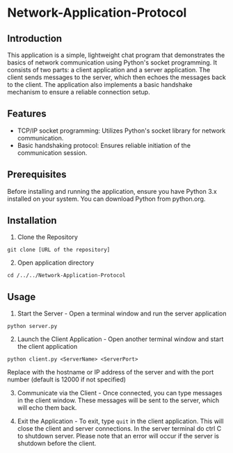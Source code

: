 # Network-Application-Protocol

## Introduction

This application is a simple, lightweight chat program that demonstrates the basics of network communication using Python's socket programming. It consists of two parts: a client application and a server application. The client sends messages to the server, which then echoes the messages back to the client. The application also implements a basic handshake mechanism to ensure a reliable connection setup.

## Features

* TCP/IP socket programming: Utilizes Python's socket library for network communication.
* Basic handshaking protocol: Ensures reliable initiation of the communication session.

## Prerequisites

Before installing and running the application, ensure you have Python 3.x installed on your system. You can download Python from python.org.

## Installation

1. Clone the Repository

`git clone [URL of the repository]`

2. Open application directory

`cd /../../Network-Application-Protocol`

## Usage

1. Start the Server - Open a terminal window and run the server application

`python server.py`

2. Launch the Client Application - Open another terminal window and start the client application

`python client.py <ServerName> <ServerPort>`

Replace <ServerName> with the hostname or IP address of the server and <ServerPort> with the port number (default is 12000 if not specified)

3. Communicate via the Client - Once connected, you can type messages in the client window. These messages will be sent to the server, which will echo them back.

4. Exit the Application - To exit, type `quit` in the client application. This will close the client and server connections. In the server terminal do ctrl C to shutdown server. Please note that an error will occur if the server is shutdown before the client.


   
